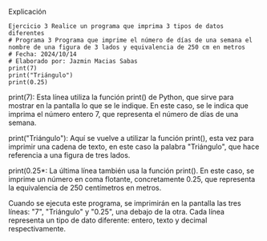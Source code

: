 Explicación

```
Ejercicio 3 Realice un programa que imprima 3 tipos de datos diferentes 
# Programa 3 Programa que imprime el número de días de una semana el nombre de una figura de 3 lados y equivalencia de 250 cm en metros
# Fecha: 2024/10/14
# Elaborado por: Jazmin Macias Sabas 
print(7)
print("Triángulo")
print(0.25)
```
print(7):
Esta línea utiliza la función print() de Python, que sirve para mostrar en la pantalla lo que se le indique. En este caso, se le indica que imprima el número entero 7, que representa el número de días de una semana.

print("Triángulo"):
Aquí se vuelve a utilizar la función print(), esta vez para imprimir una cadena de texto, en este caso la palabra "Triángulo", que hace referencia a una figura de tres lados.

print(0.25*:
La última línea también usa la función print(). En este caso, se imprime un número en coma flotante, concretamente 0.25, que representa la equivalencia de 250 centímetros en metros.

Cuando se ejecuta este programa, se imprimirán en la pantalla las tres líneas: "7", "Triángulo" y "0.25", una debajo de la otra. Cada línea representa un tipo de dato diferente: entero, texto y decimal respectivamente.
